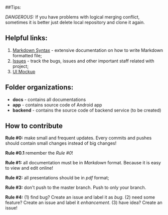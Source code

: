 ##Tips:

*DANGEROUS:* If you have problems with logical merging conflict, sometimes it is better just delete local repository and clone it again.

## Helpful links:

 1. [Markdown Syntax][2] - extensive documentation on how to write Markdown formatted file;
 2. [Issues][1] - track the bugs, issues and other important staff related with project;
 3. [UI Mockup][3]

## Folder organizations:
 - **docs** - contains all documentations
 - **app** - contains source code of Android app
 - **backend** - contains the source code of backend service (to be created)

## How to contribute
**Rule #0:** make small and frequent updates. Every commits and pushes should contain small changes instead of big changes!

**Rule #0.1** remember the *Rule #0*!

**Rule #1:** all documentation must be in *Markdown* format. Because it is easy to view and edit online!

**Rule #2:** all presentations should be in *pdf* format;

**Rule #3:** don't push to the master branch. Push to only your branch.

**Rule #4:** (1) find bug? Create an issue and label it as *bug*. (2) need some feature? Create an issue and label it *enhancement*. (3) have idea? Create an issue!

  [1]: https://github.com/antisocial-cs673/antisocial-android-app/issues "Issues"
[2]:http://daringfireball.net/projects/markdown/syntax
[3]:https://moqups.com/igibek@bu.edu/ZlQtBg15/
